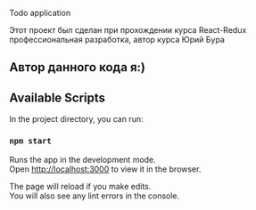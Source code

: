 Todo application

Этот проект был сделан при прохождении курса React-Redux профессиональная разработка, автор курса Юрий Бура

## Автор данного кода я:)
## Available Scripts

In the project directory, you can run:

### `npm start`

Runs the app in the development mode.<br />
Open [http://localhost:3000](http://localhost:3000) to view it in the browser.

The page will reload if you make edits.<br />
You will also see any lint errors in the console.
